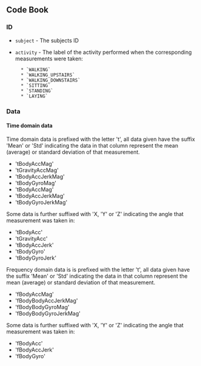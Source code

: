 ## Code Book

### ID

* `subject` - The subjects ID
* `activity` - The label of the activity performed when the corresponding measurements were taken:

		* `WALKING` 
		* `WALKING_UPSTAIRS`
		* `WALKING_DOWNSTAIRS`
		* `SITTING`
		* `STANDING`
		* `LAYING`

### Data

#### Time domain data
Time domain data is prefixed with the letter 't', all data given have the suffix 'Mean' or 'Std' indicating the data in that column represent the mean (average) or standard deviation of that measurement. 

* 'tBodyAccMag'
* 'tGravityAccMag'
* 'tBodyAccJerkMag'
* 'tBodyGyroMag'
* 'tBodyAccMag'
* 'tBodyAccJerkMag'
* 'tBodyGyroJerkMag'

Some data is further suffixed with 'X, 'Y' or 'Z' indicating the angle that measurement was taken in:

* 'tBodyAcc'
* 'tGravityAcc'
* 'tBodyAccJerk'
* 'tBodyGyro'
* 'tBodyGyroJerk'

Frequency domain data is is prefixed with the letter 't', all data given have the suffix 'Mean' or 'Std' indicating the data in that column represent the mean (average) or standard deviation of that measurement. 

* 'fBodyAccMag'
* 'fBodyBodyAccJerkMag'
* 'fBodyBodyGyroMag'
* 'fBodyBodyGyroJerkMag'

Some data is further suffixed with 'X, 'Y' or 'Z' indicating the angle that measurement was taken in:

* 'fBodyAcc'
* 'fBodyAccJerk'
* 'fBodyGyro'



